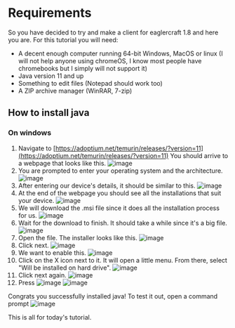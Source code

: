 # Requirements

So you have decided to try and make a client for eaglercraft 1.8 and here you are. For this tutorial you will need:
- A decent enough computer running 64-bit Windows, MacOS or linux (I will not help anyone using chromeOS, I know most people have chromebooks but I simply will not support it)
- Java version 11 and up
- Something to edit files (Notepad should work too)
- A ZIP archive manager (WinRAR, 7-zip)

## How to install java
### On windows
1. Navigate to [https://adoptium.net/temurin/releases/?version=11](https://adoptium.net/temurin/releases/?version=11)
You should arrive to a webpage that looks like this.
![image](https://user-images.githubusercontent.com/110630690/210970740-91ed3996-55a8-45a2-8b29-07d2716590a2.png)
2. You are prompted to enter your operating system and the architecture.
![image](https://user-images.githubusercontent.com/110630690/210971197-175190f5-f0e4-4cfb-81bc-c59a91db395e.png)
3. After entering our device's details, it should be similar to this.
![image](https://user-images.githubusercontent.com/110630690/210971386-4ef0ca26-55e7-4b8a-af32-df8b8b183a44.png)
4. At the end of the webpage you should see all the installations that suit your device.
![image](https://user-images.githubusercontent.com/110630690/210971569-71611ec0-d0ef-4acd-a4c6-6c3dc6338c07.png)
5. We will download the .msi file since it does all the installation process for us.
![image](https://user-images.githubusercontent.com/110630690/210971813-4988ec32-abe3-4c6b-934f-fa60cb1453e1.png)
6. Wait for the download to finish. It should take a while since it's a big file.
![image](https://user-images.githubusercontent.com/110630690/210972236-6af3146b-7540-4570-a1ee-270db190491d.png)
7. Open the file. The installer looks like this.
![image](https://user-images.githubusercontent.com/110630690/210974500-6a1cb355-2d62-46ef-b6bf-1ecb29123e81.png)
8. Click next.
![image](https://user-images.githubusercontent.com/110630690/210974658-f8fea9b8-61a4-4cda-b25b-9a50d052a0df.png)
9. We want to enable this.
![image](https://user-images.githubusercontent.com/110630690/210974858-e501f79c-d103-4697-a267-eb510a52a5b3.png)
10. Click on the X icon next to it. It will open a little menu. From there, select "Will be installed on hard drive".
![image](https://user-images.githubusercontent.com/110630690/210974985-a8b09257-ab97-4dad-8eca-7974634e93fe.png)
11. Click next again.
![image](https://user-images.githubusercontent.com/110630690/210975169-21cd28b6-31dd-498d-82b4-c09aed5b3735.png)
12. Press ![image](https://user-images.githubusercontent.com/110630690/210975322-9e49dec7-6b98-4be6-9ca5-3b7527d174cb.png)
![image](https://user-images.githubusercontent.com/110630690/210975248-62540ad3-9e6e-4874-a9c0-ad3297c68862.png)

Congrats you successfully installed java! To test it out, open a command prompt 
![image](https://user-images.githubusercontent.com/110630690/210975640-baadffc7-fbe4-4b5b-b752-ec5ec36759c9.png)



This is all for today's tutorial.
